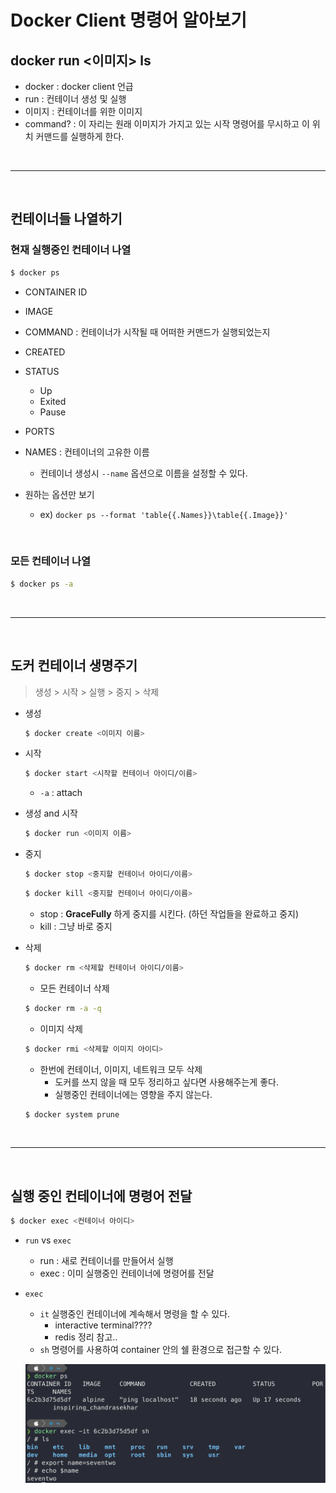 # Docker Client 명령어 알아보기

## docker run <이미지> ls

- docker : docker client 언급
- run : 컨테이너 생성 및 실행
- 이미지 : 컨테이너를 위한 이미지
- command? : 이 자리는 원래 이미지가 가지고 있는 시작 명령어를 무시하고 이 위치 커맨드를 실행하게 한다.

<br>

---

<br>

## 컨테이너들 나열하기

### 현재 실행중인 컨테이너 나열

```bash
$ docker ps
```

- CONTAINER ID
- IMAGE
- COMMAND : 컨테이너가 시작될 때 어떠한 커맨드가 실행되었는지
- CREATED
- STATUS
  - Up
  - Exited
  - Pause
- PORTS
- NAMES : 컨테이너의 고유한 이름
  - 컨테이너 생성시 `--name` 옵션으로 이름을 설정할 수 있다.

- 원하는 옵션만 보기
  - ex) `docker ps --format 'table{{.Names}}\table{{.Image}}'`

<br>

### 모든 컨테이너 나열

```bash
$ docker ps -a
```

<br>

---

<br>

## 도커 컨테이너 생명주기

> 생성 > 시작 > 실행 > 중지 > 삭제

- 생성

  ```bash
  $ docker create <이미지 이름>
  ```

- 시작

  ```bash
  $ docker start <시작할 컨테이너 아이디/이름>
  ```

  - `-a` : attach

- 생성 and 시작

  ```bash
  $ docker run <이미지 이름>
  ```

- 중지

  ```bash
  $ docker stop <중지할 컨테이너 아이디/이름>
  ```

  ```bash
  $ docker kill <중지할 컨테이너 아이디/이름>
  ```

  - stop : **GraceFully** 하게 중지를 시킨다. (하던 작업들을 완료하고 중지)
  - kill : 그냥 바로 중지

- 삭제

  ```bash
  $ docker rm <삭제할 컨테이너 아이디/이름>
  ```

  - 모든 컨테이너 삭제

  ```bash
  $ docker rm -a -q
  ```

  - 이미지 삭제

  ```bash
  $ docker rmi <삭제할 이미지 아이디>
  ```

  - 한번에 컨테이너, 이미지, 네트워크 모두 삭제
    - 도커를 쓰지 않을 때 모두 정리하고 싶다면 사용해주는게 좋다.
    - 실행중인 컨테이너에는 영향을 주지 않는다.

  ```bash
  $ docker system prune
  ```

<br>

---

<br>

## 실행 중인 컨테이너에 명령어 전달

```bash
$ docker exec <컨테이너 아이디>
```

- `run` vs `exec`

  - run : 새로 컨테이너를 만들어서 실행
  - exec : 이미 실행중인 컨테이너에 명령어를 전달

- `exec`

  - `it` 실행중인 컨테이너에 계속해서 명령을 할 수 있다.
    - interactive terminal????
    - redis 정리 참고..
  - `sh` 명령어를 사용하여 container 안의 쉘 환경으로 접근할 수 있다.

  ![exec_sh](assets/images/docker_command/exec_sh.png)

